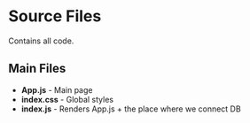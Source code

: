 # Source Files
Contains all code.

## Main Files
- **App.js** - Main page
- **index.css** - Global styles
- **index.js** - Renders App.js + the place where we connect DB

<!-- TODO: Use "listing" instead of "list" for all file and variable names to prevent confusion. -->